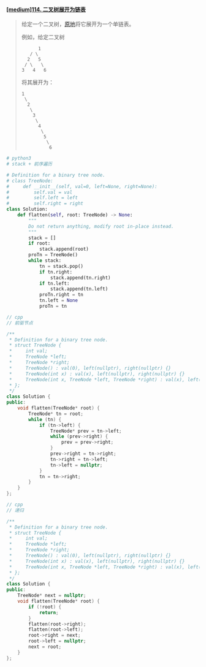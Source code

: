 #### [[medium]114. 二叉树展开为链表](https://leetcode-cn.com/problems/flatten-binary-tree-to-linked-list/)

> 给定一个二叉树，[原地](https://baike.baidu.com/item/原地算法/8010757)将它展开为一个单链表。
>
> 例如，给定二叉树
>
> ```shell
>   	1
>    / \
>   2   5
>  / \   \
> 3   4   6
> ```
>
> 将其展开为：
>
> ```shell
> 1
>  \
>   2
>    \
>     3
>      \
>       4
>        \
>         5
>          \
>           6
> ```



```python
# python3
# stack + 前序遍历

# Definition for a binary tree node.
# class TreeNode:
#     def __init__(self, val=0, left=None, right=None):
#         self.val = val
#         self.left = left
#         self.right = right
class Solution:
    def flatten(self, root: TreeNode) -> None:
        """
        Do not return anything, modify root in-place instead.
        """
        stack = []
        if root:
            stack.append(root)
        proTn = TreeNode()
        while stack:
            tn = stack.pop()
            if tn.right:
                stack.append(tn.right)
            if tn.left:
                stack.append(tn.left)
            proTn.right = tn
            tn.left = None
            proTn = tn
```



```cpp
// cpp
// 前驱节点

/**
 * Definition for a binary tree node.
 * struct TreeNode {
 *     int val;
 *     TreeNode *left;
 *     TreeNode *right;
 *     TreeNode() : val(0), left(nullptr), right(nullptr) {}
 *     TreeNode(int x) : val(x), left(nullptr), right(nullptr) {}
 *     TreeNode(int x, TreeNode *left, TreeNode *right) : val(x), left(left), right(right) {}
 * };
 */
class Solution {
public:
    void flatten(TreeNode* root) {
        TreeNode* tn = root;
        while (tn) {
            if (tn->left) {
                TreeNode* prev = tn->left;
                while (prev->right) {
                    prev = prev->right;
                }
                prev->right = tn->right;
                tn->right = tn->left;
                tn->left = nullptr;
            }
            tn = tn->right;
        }
    }
};
```



```cpp
// cpp
// 递归

/**
 * Definition for a binary tree node.
 * struct TreeNode {
 *     int val;
 *     TreeNode *left;
 *     TreeNode *right;
 *     TreeNode() : val(0), left(nullptr), right(nullptr) {}
 *     TreeNode(int x) : val(x), left(nullptr), right(nullptr) {}
 *     TreeNode(int x, TreeNode *left, TreeNode *right) : val(x), left(left), right(right) {}
 * };
 */
class Solution {
public:
    TreeNode* next = nullptr;
    void flatten(TreeNode* root) {
        if (!root) {
            return;
        }
        flatten(root->right);
        flatten(root->left);
        root->right = next;
        root->left = nullptr;
        next = root;
    }
};
```

